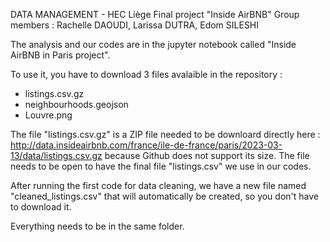 DATA MANAGEMENT - HEC Liège
Final project "Inside AirBNB"
Group members : Rachelle DAOUDI, Larissa DUTRA, Edom SILESHI

The analysis and our codes are in the jupyter notebook called "Inside AirBNB in Paris project".

To use it, you have to download 3 files avalaible in the repository :
- listings.csv.gz
- neighbourhoods.geojson
- Louvre.png 

The file "listings.csv.gz" is a ZIP file needed to be downloard directly here : http://data.insideairbnb.com/france/ile-de-france/paris/2023-03-13/data/listings.csv.gz because Github does not support its size. The file needs to be open to have the final file "listings.csv" we use in our codes.

After running the first code for data cleaning, we have a new file named "cleaned_listings.csv" that will automatically be created, so you don't have to download it. 

Everything needs to be in the same folder. 

